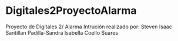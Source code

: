 # Digitales2ProyectoAlarma
Proyecto de Digitales 2/ Alarma Intrución realizado por: 
Steven Isaac Santillan Padilla-Sandra Isabella Coello Suares
